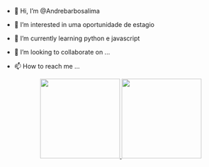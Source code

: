 - 👋 Hi, I’m @Andrebarbosalima
- 👀 I’m interested in  uma oportunidade de estagio
- 🌱 I’m currently learning  python e javascript
- 💞️ I’m looking to collaborate on ...
- 📫 How to reach me ... 

  <div align="center">
		<a href="https://github.com/Andrebarbosalima">
		<img height="180em" src="https://github-readme-stats.vercel.app/api?username=AndreBarbosaLima&show_icons=true&theme=dracula&include_all_commits=true&count_private=true"/>
		<img height="180em" src="https://github-readme-stats.vercel.app/api/top-langs/?username=Andrebarbosalima&layout=compact&langs_count=7&theme=dark"/>
		</div>



<!---
Andrebarbosalima/Andrebarbosalima is a ✨ special ✨ repository because its `README.md` (this file) appears on your GitHub profile.
You can click the Preview link to take a look at your changes.
--->
